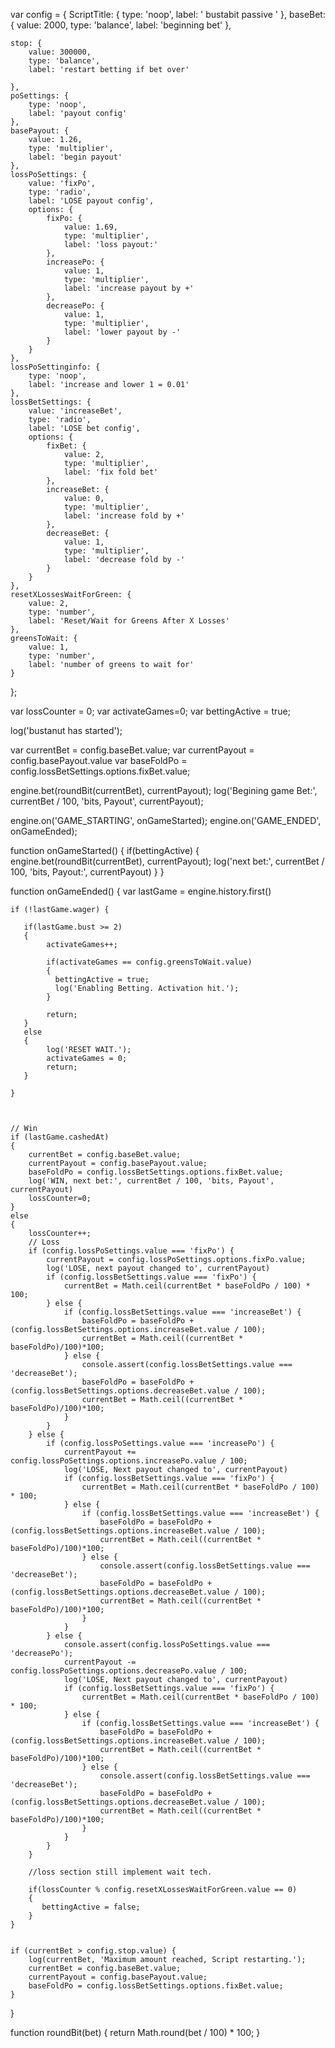 
var config = {
    ScriptTitle: {
        type: 'noop',
        label: ' bustabit passive '
    },
    baseBet: {
        value: 2000,
        type: 'balance',
        label: 'beginning bet'
    },
 
    stop: {
        value: 300000,
        type: 'balance',
        label: 'restart betting if bet over'
		
    },
    poSettings: {
        type: 'noop',
        label: 'payout config'
    },
    basePayout: {
        value: 1.26,
        type: 'multiplier',
        label: 'begin payout'
    },
    lossPoSettings: {
        value: 'fixPo',
        type: 'radio',
        label: 'LOSE payout config',
        options: {
            fixPo: {
                value: 1.69,
                type: 'multiplier',
                label: 'loss payout:'
            },
            increasePo: {
                value: 1,
                type: 'multiplier',
                label: 'increase payout by +'
            },
            decreasePo: {
                value: 1,
                type: 'multiplier',
                label: 'lower payout by -'
            }
        }
    },
    lossPoSettinginfo: {
        type: 'noop',
        label: 'increase and lower 1 = 0.01'
    },
    lossBetSettings: {
        value: 'increaseBet',
        type: 'radio',
        label: 'LOSE bet config',
        options: {
            fixBet: {
                value: 2,
                type: 'multiplier',
                label: 'fix fold bet'
            },
            increaseBet: {
                value: 0,
                type: 'multiplier',
                label: 'increase fold by +'
            },
            decreaseBet: {
                value: 1,
                type: 'multiplier',
                label: 'decrease fold by -'
            }
        }
    },
    resetXLossesWaitForGreen: {
        value: 2,
        type: 'number',
        label: 'Reset/Wait for Greens After X Losses'
    },
    greensToWait: {
        value: 1,
        type: 'number',
        label: 'number of greens to wait for'
    }
 
};


var lossCounter = 0;
var activateGames=0;
var bettingActive = true;

log('bustanut has started');

var currentBet = config.baseBet.value;
var currentPayout = config.basePayout.value
var baseFoldPo = config.lossBetSettings.options.fixBet.value;

engine.bet(roundBit(currentBet), currentPayout);
log('Begining game Bet:', currentBet / 100, 'bits, Payout', currentPayout);

engine.on('GAME_STARTING', onGameStarted);
engine.on('GAME_ENDED', onGameEnded);

function onGameStarted() {
    if(bettingActive)
    {
        engine.bet(roundBit(currentBet), currentPayout);
        log('next bet:', currentBet / 100, 'bits, Payout:', currentPayout)
    }
}

function onGameEnded() {
    var lastGame = engine.history.first()

    if (!lastGame.wager) {
    
       if(lastGame.bust >= 2)
       {
            activateGames++;

            if(activateGames == config.greensToWait.value)
            {
              bettingActive = true;
              log('Enabling Betting. Activation hit.');
            }
          
            return;
       }
       else
       {
            log('RESET WAIT.');
            activateGames = 0;
            return;
       }

    }

    

    // Win
    if (lastGame.cashedAt) 
    {
        currentBet = config.baseBet.value;
        currentPayout = config.basePayout.value;
        baseFoldPo = config.lossBetSettings.options.fixBet.value;
        log('WIN, next bet:', currentBet / 100, 'bits, Payout', currentPayout)
        lossCounter=0;
    } 
    else 
    {
        lossCounter++;
        // Loss
        if (config.lossPoSettings.value === 'fixPo') {
            currentPayout = config.lossPoSettings.options.fixPo.value;
            log('LOSE, next payout changed to', currentPayout)
            if (config.lossBetSettings.value === 'fixPo') {
                currentBet = Math.ceil(currentBet * baseFoldPo / 100) * 100;
            } else {
                if (config.lossBetSettings.value === 'increaseBet') {
                    baseFoldPo = baseFoldPo + (config.lossBetSettings.options.increaseBet.value / 100);
                    currentBet = Math.ceil((currentBet * baseFoldPo)/100)*100;
                } else {
                    console.assert(config.lossBetSettings.value === 'decreaseBet');
                    baseFoldPo = baseFoldPo + (config.lossBetSettings.options.decreaseBet.value / 100);
                    currentBet = Math.ceil((currentBet * baseFoldPo)/100)*100;
                }
            }
        } else {
            if (config.lossPoSettings.value === 'increasePo') {
                currentPayout += config.lossPoSettings.options.increasePo.value / 100;
                log('LOSE, Next payout changed to', currentPayout)
                if (config.lossBetSettings.value === 'fixPo') {
                    currentBet = Math.ceil(currentBet * baseFoldPo / 100) * 100;
                } else {
                    if (config.lossBetSettings.value === 'increaseBet') {
                        baseFoldPo = baseFoldPo + (config.lossBetSettings.options.increaseBet.value / 100);
                        currentBet = Math.ceil((currentBet * baseFoldPo)/100)*100;
                    } else {
                        console.assert(config.lossBetSettings.value === 'decreaseBet');
                        baseFoldPo = baseFoldPo + (config.lossBetSettings.options.decreaseBet.value / 100);
                        currentBet = Math.ceil((currentBet * baseFoldPo)/100)*100;
                    }
                }
            } else {
                console.assert(config.lossPoSettings.value === 'decreasePo');
                currentPayout -= config.lossPoSettings.options.decreasePo.value / 100;
                log('LOSE, Next payout changed to', currentPayout)
                if (config.lossBetSettings.value === 'fixPo') {
                    currentBet = Math.ceil(currentBet * baseFoldPo / 100) * 100;
                } else {
                    if (config.lossBetSettings.value === 'increaseBet') {
                        baseFoldPo = baseFoldPo + (config.lossBetSettings.options.increaseBet.value / 100);
                        currentBet = Math.ceil((currentBet * baseFoldPo)/100)*100;
                    } else {
                        console.assert(config.lossBetSettings.value === 'decreaseBet');
                        baseFoldPo = baseFoldPo + (config.lossBetSettings.options.decreaseBet.value / 100);
                        currentBet = Math.ceil((currentBet * baseFoldPo)/100)*100;
                    }
                }
            }
        }

        //loss section still implement wait tech.

        if(lossCounter % config.resetXLossesWaitForGreen.value == 0)
        {
           bettingActive = false;
        }
    }


    if (currentBet > config.stop.value) {
        log(currentBet, 'Maximum amount reached, Script restarting.');
		currentBet = config.baseBet.value;
		currentPayout = config.basePayout.value;
		baseFoldPo = config.lossBetSettings.options.fixBet.value;
    }
}

function roundBit(bet) {
    return Math.round(bet / 100) * 100;
}

